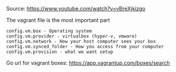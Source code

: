 Source: https://www.youtube.com/watch?v=vBreXjkizgo

The vagrant file is the most important part

```console
config.vm.box - Operating system
config.vm.provider - virtualbox (hyper-v, vmware)
config.vm.network - How your host computer sees your box
config.vm.synced_folder - How you access from your computer
config.vm.provision - what we want setup
```

Go url for vagrant boxes: https://app.vagrantup.com/boxes/search
